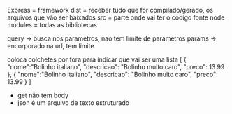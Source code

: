 Express = framework
dist = receber tudo que for compilado/gerado, os arquivos que vão ser baixados
src = parte onde vai ter o codigo fonte
node modules = todas as bibliotecas

query -> busca nos parametros, nao tem limite de parametros
params -> encorporado na url, tem limite

coloca colchetes por fora para indicar que vai ser uma lista
[
    {
        "nome":"Bolinho italiano",
        "descricao": "Bolinho muito caro",
        "preco": 13.99
    },
    {
        "nome":"Bolinho italiano",
        "descricao": "Bolinho muito caro",
        "preco": 13.99
    }
]

- get não tem body
- json é um arquivo de texto estruturado

